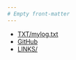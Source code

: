 ```yaml
---
# Empty front-matter
---
```


- [TXT/mylog.txt](TXT/mylog.txt)
- [GitHub](https://github.com)
- [LINKS/](LINKS/)

